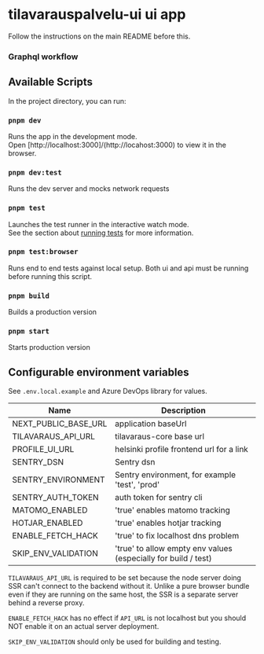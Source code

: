 # tilavarauspalvelu-ui ui app

Follow the instructions on the main README before this.

### Graphql workflow

## Available Scripts

In the project directory, you can run:

### `pnpm dev`

Runs the app in the development mode.\
Open [http://localhost:3000]/(http://locahost:3000) to view it in the browser.

### `pnpm dev:test`

Runs the dev server and mocks network requests

### `pnpm test`

Launches the test runner in the interactive watch mode.\
See the section about [running tests](https://facebook.github.io/create-react-app/docs/running-tests) for more information.

### `pnpm test:browser`

Runs end to end tests against local setup. Both ui and api must be running before running this script.

### `pnpm build`

Builds a production version

### `pnpm start`

Starts production version

## Configurable environment variables

See `.env.local.example` and Azure DevOps library for values.

| Name                           | Description                                                     |
| ------------------------------ | --------------------------------------------------------------- |
| NEXT_PUBLIC_BASE_URL           | application baseUrl                                             |
| TILAVARAUS_API_URL             | tilavaraus-core base url                                        |
| PROFILE_UI_URL                 | helsinki profile frontend url for a link                        |
| SENTRY_DSN                     | Sentry dsn                                                      |
| SENTRY_ENVIRONMENT             | Sentry environment, for example 'test', 'prod'                  |
| SENTRY_AUTH_TOKEN              | auth token for sentry cli                                       |
| MATOMO_ENABLED                 | 'true' enables matomo tracking                                  |
| HOTJAR_ENABLED                 | 'true' enables hotjar tracking                                  |
| ENABLE_FETCH_HACK              | 'true' to fix localhost dns problem                             |
| SKIP_ENV_VALIDATION            | 'true' to allow empty env values (especially for build / test)  |

`TILAVARAUS_API_URL` is required to be set because the node server doing SSR can't connect to the backend without it.
Unlike a pure browser bundle even if they are running on the same host, the SSR is a separate server behind a reverse proxy.

`ENABLE_FETCH_HACK` has no effect if `API_URL` is not localhost but you should NOT enable it on an actual server deployment.

`SKIP_ENV_VALIDATION` should only be used for building and testing.
